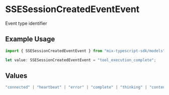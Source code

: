 # SSESessionCreatedEventEvent

Event type identifier

## Example Usage

```typescript
import { SSESessionCreatedEventEvent } from "mix-typescript-sdk/models";

let value: SSESessionCreatedEventEvent = "tool_execution_complete";
```

## Values

```typescript
"connected" | "heartbeat" | "error" | "complete" | "thinking" | "content" | "tool" | "tool_parameter_delta" | "tool_execution_start" | "tool_execution_complete" | "permission" | "summarize" | "user_message_created" | "session_created" | "session_deleted"
```